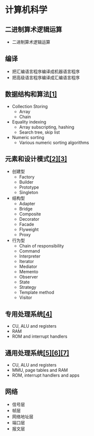 # 计算机科学

## 二进制算术逻辑运算

- 二进制算术逻辑运算

## 编译

- 把汇编语言程序编译成机器语言程序
- 把高级语言程序编译成汇编语言程序

## 数据结构和算法[[1]](./appendices/array-based-data-structure-vs-chain-based-data-structure.md)

- Collection Storing
  - Array
  - Chain
- Equality indexing
  - Array subscripting, hashing
  - Search tree, skip list
- Numeric sorting
  - Various numeric sorting algorithms

## 元素和设计模式[[2]](./appendices/element-interface-vs-element-implementation.md)[[3]](./appendices/object-composition-vs-class-inheritance-and-overloading.md)

- 创建型
  - Factory
  - Builder
  - Prototype
  - Singleton
- 结构型
  - Adapter
  - Bridge
  - Composite
  - Decorator
  - Facade
  - Flyweight
  - Proxy
- 行为型
  - Chain of responsibility
  - Command
  - Interpreter
  - Iterator
  - Mediator
  - Memento
  - Observer
  - State
  - Strategy
  - Template method
  - Visitor

## 专用处理系统[[4]](./appendices/interrupt-handling.md)

- CU, ALU and registers
- RAM
- ROM and interrupt handlers

## 通用处理系统[[5]](./appendices/byte-addressing.md)[[6]](./appendices/interrupt-handling.md)[[7]](./appendices/pre-threading-programming-vs-event-driven-programming.md)
- CU, ALU and registers
- MMU, page tables and RAM
- ROM, interrupt handlers and apps

## 网络

- 信号层
- 帧层
- 网络地址层
- 端口层
- 报文层
